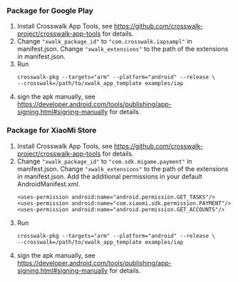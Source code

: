 ### Package for Google Play
1. Install Crosswalk App Tools, see https://github.com/crosswalk-project/crosswalk-app-tools for details.
2. Change ```"xwalk_package_id"``` to ```"com.crosswalk.iapsampl"``` in manifest.json.
   Change ```"xwalk_extensions"``` to the path of the extensions in manifest.json.
3. Run
    ```
    crosswalk-pkg --targets="arm" --platform="android" --release \
    --crosswalk=/path/to/xwalk_app_template examples/iap
    ```
4. sign the apk manually, see https://developer.android.com/tools/publishing/app-signing.html#signing-manually for details.

### Package for XiaoMi Store
1. Install Crosswalk App Tools, see https://github.com/crosswalk-project/crosswalk-app-tools for details.
2. Change ```"xwalk_package_id"``` to ```"com.sdk.migame.payment"``` in manifest.json.
   Change ```"xwalk_extensions"``` to the path of the extensions in manifest.json.
   Add the additional permissions in your default AndroidManifest.xml.
    ```
    <uses-permission android:name="android.permission.GET_TASKS"/>
    <uses-permission android:name="com.xiaomi.sdk.permission.PAYMENT"/>
    <uses-permission android:name="android.permission.GET_ACCOUNTS"/>
    ```
3. Run
    ```
    crosswalk-pkg --targets="arm" --platform="android" --release \
    --crosswalk=/path/to/xwalk_app_template examples/iap
    ```
4. sign the apk manually, see https://developer.android.com/tools/publishing/app-signing.html#signing-manually for details.
